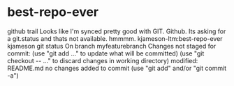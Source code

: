 # best-repo-ever
github trail
Looks like I'm synced pretty good with GIT.  Github.
Its asking for a git.status and thats not available.  hmmmm.
kjameson-ltm:best-repo-ever kjameson git status
On branch myfeaturebranch
Changes not staged for commit:
      (use "git add <file>..." to update what will be committed)
      (use "git checkout -- <file>..." to discard changes in working directory)
   modified: README.md
no changes added to commit (use "git add" and/or "git commit -a")

